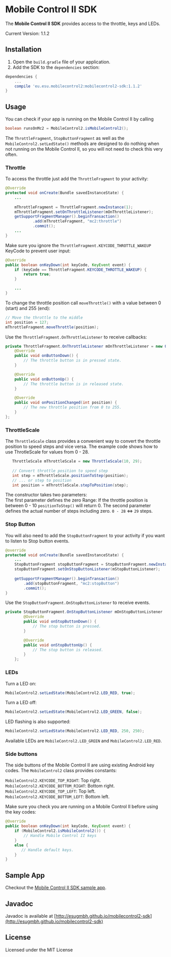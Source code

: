 # Mobile Control II SDK

The **Mobile Control II SDK** provides access to the throttle, keys and LEDs.

Current Version: 1.1.2

## Installation

1. Open the `build.gradle` file of your application. 
2. Add the SDK to the `dependencies` section:

```groovy
dependencies {
    ...
    compile 'eu.esu.mobilecontrol2:mobilecontrol2-sdk:1.1.2'
}
```

## Usage

You can check if your app is running on the Mobile Control II by calling

```java
boolean runsOnMc2 = MobileControl2.isMobileControl2();
```

The `ThrottleFragment`, `StopButtonFragment` as well as the `MobileControl2.setLedState()` methods are designed to do nothing when not running on the Mobile Control II, so you will not need to check this very often.
  
### Throttle

To access the throttle just add the `ThrottleFragment` to your activity:

```java
@Override
protected void onCreate(Bundle savedInstanceState) {
    ...
        
    mThrottleFragment = ThrottleFragment.newInstance(1);
    mThrottleFragment.setOnThrottleListener(mOnThrottleListener);
    getSupportFragmentManager().beginTransaction()
            .add(mThrottleFragment, "mc2:throttle")
            .commit();
    ...
}
```

Make sure you ignore the `ThrottleFragment.KEYCODE_THROTTLE_WAKEUP` KeyCode to prevent user input:

```java
@Override
public boolean onKeyDown(int keyCode, KeyEvent event) {
    if (keyCode == ThrottleFragment.KEYCODE_THROTTLE_WAKEUP) {
        return true;
    }

    ...
}
```

To change the throttle position call `moveThrottle()` with a value between 0 (start) and 255 (end):

```java
// Move the throttle to the middle
int position = 127; 
mThrottleFragment.moveThrottle(position);
```
 
Use the `ThrottleFragment.OnThrottleListener` to receive callbacks:
```java
private ThrottleFragment.OnThrottleListener mOnThrottleListener = new OnThrottleListener() {
    @Override
    public void onButtonDown() {
        // The throttle button is in pressed state.
    }

    @Override
    public void onButtonUp() {
        // The throttle button is in released state.
    }

    @Override
    public void onPositionChanged(int position) {
        // The new throttle position from 0 to 255.
    }
}; 
```  
### ThrottleScale
The `ThrottleScale` class provides a convenient way to convert the throttle position to speed steps and vice versa. The example code shows how to use ThrotleScale for values from 0 - 28.
 
```java          
   ThrottleScale mThrottleScale = new ThrottleScale(10, 29);
   
   // Convert throttle position to speed step
   int step = mThrottleScale.positionToStep(position);
   // ... or step to position
   int position = mThrottleScale.stepToPosition(step);
```
The constructor takes two parameters:  
The first parameter defines the zero Range: If the throttle position is between 0 - 10 `positionToStep()` will return 0. The second parameter defines the actual number of steps including zero. `0 - 28` <=> `29` steps.

### Stop Button

You will also need to add the `StopButtonFragment` to your activity if you want to listen to Stop button events.

```java
@override
protected void onCreate(Bundle savedInstanceState) {
    ...
    StopButtonFragment stopButtonFragment = StopButtonFragment.newInstance();
    stopButtonFragment.setOnStopButtonListener(mStopButtonListener);
    
    getSupportFragmentManager().beginTransaction()
        .add(stopButtonFragment, "mc2:stopButton")
        .commit();
}
```

Use the `StopButtonFragment.OnStopButtonListener` to receive events.

```java
private StopButtonFragment.OnStopButtonListener mOnStopButtonListener  = new StopButtonFragment.OnStopButtonListener() {
        @Override
        public void onStopButtonDown() {
            // The stop button is pressed.
        }

        @Override
        public void onStopButtonUp() {
            // The stop button is released.
        }
    };
```

### LEDs

Turn a LED on:
```java
MobileControl2.setLedState(MobileControl2.LED_RED, true);
```

Turn a LED off:
```java   
MobileControl2.setLedState(MobileControl2.LED_GREEN, false);
```
LED flashing is also supported:
```java
MobileControl2.setLedState(MobileControl2.LED_RED, 250, 250);
```
Available LEDs are `MobileControl2.LED_GREEN` and `MobileControl2.LED_RED`.

### Side buttons

The side buttons of the Mobile Control II are using existing Android key codes. The `MobileControl2` class provides constants: 

`MobileControl2.KEYCODE_TOP_RIGHT`: Top right.<br>
`MobileControl2.KEYCODE_BOTTOM_RIGHT`: Bottom right.<br>
`MobileControl2.KEYCODE_TOP_LEFT`: Top left.<br>
`MobileControl2.KEYCODE_BOTTOM_LEFT`: Bottom left.

Make sure you check you are running on a Mobile Control II before using the key codes:
```java
@Override
public boolean onKeyDown(int keyCode, KeyEvent event) {
    if (MobileControl2.isMobileControl2()) {
        // Handle Mobile Control II keys
    }
    else {
       // Handle default keys.
    }
}  
```

## Sample App

Checkout the [Mobile Control II SDK sample app](https://github.com/esugmbh/mobilecontrol2-sdk-sample). 

## Javadoc

Javadoc is available at [http://esugmbh.github.io/mobilecontrol2-sdk](http://esugmbh.github.io/mobilecontrol2-sdk)

## License

Licensed under the MIT License
